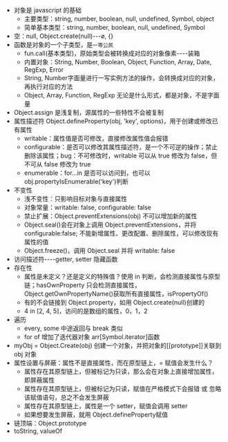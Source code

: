 - 对象是 javascript 的基础
  - 主要类型：string, number, boolean, null, undefined, Symbol, object
  - 简单基本类型：string, number, boolean, null, undefined, Symbol
- 空：null, Object.create(null)---ø, {}
- 函数是对象的一个子类型，是`一等公民`
  - fun.call(基本类型)，原始类型会被转换成对应的对象像素----装箱
  - 内置对象：String, Number, Boolean, Object, Function, Array, Date, RegExp, Error
  - String, Number字面量进行一写实例方法的操作，会转换成对应的对象，再执行对应的方法
  - Object, Array, Function, RegExp 无论是什么形式，都是对象，不是字面量
- Object.assign 是浅复制，源属性的一些特性不会被复制
- 属性描述符 Object.defineProperty(obj, 'key', options)，用于创建或修改已有属性
  - writable：属性值是否可修改，直接修改属性值会报错
  - configurable：是否可以修改其属性描述符，是一个不可逆的操作；禁止删除该属性；bug：不可修改时，writable 可以从 true 修改为 false，但不可从 false 修改为 true
  - enumerable：for...in 是否可以访问到，也可以 obj.propertyIsEnumerable('key')判断
- 不变性
  - 浅不变性：只影响目标对象与直接属性
  - 对象常量：writable: false, configurable: false
  - 禁止扩展：Object.preventExtensions(obj) 不可以增加新的属性
  - Object.seal()会在对象上调用 Object.preventExtensions，并将 configurable:false; 不能新增属性、更改配置、删除属性，可以修改现有属性的值
  - Object.freeze()，调用 Object.seal 并将 writable: false
- 访问描述符----getter, setter 隐藏函数
- 存在性
  - 属性是未定义？还是定义的特殊值？使用 in 判断，会检测直接属性与原型链；hasOwnProperty 只会检测直接属性，Object.getOwnPropertyName()获取所有直接属性，isPropertyOf()
  - 有的不会链接到 Object.property，如用 Object.create(null)创建的
  - 4 in [2, 4, 5]，访问的是数组的属性，0，1，2
- 遍历
  - every, some 中途返回与 break 类似
  - for of 增加了迭代器对象 arr[Symbol.iterator]函数
- myObj = Object.Create(obj) 创建一个对象，并把对象的[[prototype]]关联到 obj 对象
- 属性设置与屏蔽：属性不是直接属性，而在原型链上，= 赋值会发生什么？
  - 属性存在其原型链上，但被标记为只读，那么会在对象上直接增加属性，即屏蔽属性
  - 属性存在其原型链上，但被标记为只读，赋值在严格模式下会报错 或 忽略该赋值语句，总之不会发生屏蔽
  - 属性存在其原型链上，属性是一个 setter，赋值会调用 setter
  - 如果想要发生屏蔽，就用 Object.defineProperty赋值
- 链顶端：Object.prototype
- toString, valueOf
